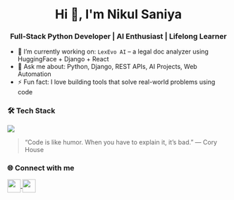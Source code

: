<!-- Profile Header -->
<h1 align="center">Hi 👋, I'm Nikul Saniya</h1>
<h3 align="center">Full-Stack Python Developer | AI Enthusiast | Lifelong Learner</h3>

<!-- Banner or GIF 
<p align="center">
  <img src="https://user-images.githubusercontent.com/74038190/225813708-98b745f2-7d22-48cf-9150-083f1b00d6c9.gif" alt="banner" width="100%"/>
</p>
-->

<!-- Short About Section -->
- 🌱 I’m currently working on: `LexEvo AI` – a legal doc analyzer using HuggingFace + Django + React
- 💬 Ask me about: Python, Django, REST APIs, AI Projects, Web Automation
- ⚡ Fun fact: I love building tools that solve real-world problems using code

<!-- Tech Stack Icons -->
### 🛠️ Tech Stack
<p align="left">
  <img src="https://skillicons.dev/icons?i=python,django,react,tailwind,postgres,html,css,js,git,aws,docker" />
</p>

<!-- Dev Quote (optional) -->
> “Code is like humor. When you have to explain it, it’s bad.” — Cory House

<!-- Connect With Me -->
### 🌐 Connect with me
<p align="left">
  <a href="https://linkedin.com/in/nikulsaniya" target="blank">
    <img align="center" src="https://skillicons.dev/icons?i=linkedin" height="30" width="30" />
  </a>
  <a href="https://nikulsaniya.vercel.app" target="blank">
    <img align="center" src="https://img.icons8.com/color/48/domain.png" height="30" width="30" />
  </a>
</p>
